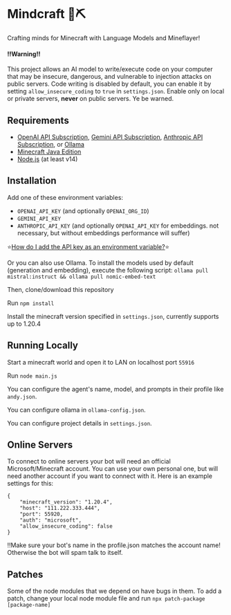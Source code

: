# Mindcraft 🧠⛏️

Crafting minds for Minecraft with Language Models and Mineflayer!

#### ‼️Warning‼️

This project allows an AI model to write/execute code on your computer that may be insecure, dangerous, and vulnerable to injection attacks on public servers. Code writing is disabled by default, you can enable it by setting `allow_insecure_coding` to `true` in `settings.json`. Enable only on local or private servers, **never** on public servers. Ye be warned.

## Requirements

- [OpenAI API Subscription](https://openai.com/blog/openai-api), [Gemini API Subscription](https://aistudio.google.com/app/apikey), [Anthropic API Subscription](https://docs.anthropic.com/claude/docs/getting-access-to-claude), or [Ollama](https://ollama.com/download)
- [Minecraft Java Edition](https://www.minecraft.net/en-us/store/minecraft-java-bedrock-edition-pc)
- [Node.js](https://nodejs.org/) (at least v14)

## Installation

Add one of these environment variables:
  - `OPENAI_API_KEY` (and optionally `OPENAI_ORG_ID`)
  - `GEMINI_API_KEY`
  - `ANTHROPIC_API_KEY` (and optionally `OPENAI_API_KEY` for embeddings. not necessary, but without embeddings performance will suffer)

⭐[How do I add the API key as an environment variable?](https://phoenixnap.com/kb/windows-set-environment-variable)⭐

  Or you can also use Ollama.
  To install the models used by default (generation and embedding), execute the following script:
  `ollama pull mistral:instruct && ollama pull nomic-embed-text`

Then, clone/download this repository

Run `npm install`

Install the minecraft version specified in `settings.json`, currently supports up to 1.20.4

## Running Locally

Start a minecraft world and open it to LAN on localhost port `55916`

Run `node main.js`

You can configure the agent's name, model, and prompts in their profile like `andy.json`.

You can configure ollama in `ollama-config.json`.

You can configure project details in `settings.json`. 


## Online Servers
To connect to online servers your bot will need an official Microsoft/Minecraft account. You can use your own personal one, but will need another account if you want to connect with it. Here is an example settings for this:
```
{
    "minecraft_version": "1.20.4",
    "host": "111.222.333.444",
    "port": 55920,
    "auth": "microsoft",
    "allow_insecure_coding": false
}
```
‼️Make sure your bot's name in the profile.json matches the account name! Otherwise the bot will spam talk to itself.

## Patches

Some of the node modules that we depend on have bugs in them. To add a patch, change your local node module file and run `npx patch-package [package-name]`
